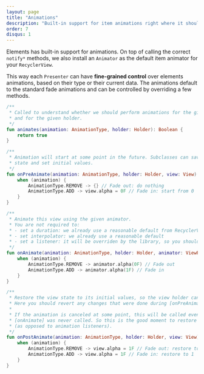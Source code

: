 ```yaml
---
layout: page
title: "Animations"
description: "Built-in support for item animations right where it should be, in the Presenter component."
order: 7
disqus: 1
---
```


Elements has built-in support for animations. On top of calling the correct `notify*` methods,
we also install an `Animator` as the default item animator for your `RecyclerView`.

This way each `Presenter` can have **fine-grained control** over elements animations, based on their
type or their current data. The animations default to the standard fade animations and can be
controlled by overriding a few methods.

```kotlin
/**
 * Called to understand whether we should perform animations for the given animation type
 * and for the given holder. 
 */
fun animates(animation: AnimationType, holder: Holder): Boolean {
    return true
}

/**
 * Animation will start at some point in the future. Subclasses can save info about the view
 * state and set initial values.
 */
fun onPreAnimate(animation: AnimationType, holder: Holder, view: View) {
    when (animation) {
        AnimationType.REMOVE -> {} // Fade out: do nothing
        AnimationType.ADD -> view.alpha = 0F // Fade in: start from 0
    }
}

/**
 * Animate this view using the given animator.
 * You are not required to:
 * - set a duration: we already use a reasonable default from RecyclerView
 * - set interpolator: we already use a reasonable default
 * - set a listener: it will be overriden by the library, so you should not.
 */
fun onAnimate(animation: AnimationType, holder: Holder, animator: ViewPropertyAnimator) {
    when (animation) {
        AnimationType.REMOVE -> animator.alpha(0F) // Fade out
        AnimationType.ADD -> animator.alpha(1F) // Fade in
    }
}

/**
 * Restore the view state to its initial values, so the view holder can be reused.
 * Here you should revert any changes that were done during [onPreAnimate] or [onAnimate].
 *
 * If the animation is canceled at some point, this will be called even if
 * [onAnimate] was never called. So this is the good moment to restore the initial state
 * (as opposed to animation listeners).
 */
fun onPostAnimate(animation: AnimationType, holder: Holder, view: View) {
    when (animation) {
        AnimationType.REMOVE -> view.alpha = 1F // Fade out: restore to 1
        AnimationType.ADD -> view.alpha = 1F // Fade in: restore to 1
    }
}
```
